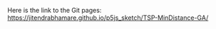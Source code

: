 Here is the link to the Git pages: https://jitendrabhamare.github.io/p5js_sketch/TSP-MinDistance-GA/ 
